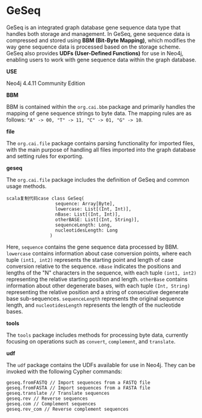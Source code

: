 # GeSeq

GeSeq is an integrated graph database gene sequence data type that handles both storage and management. In GeSeq, gene sequence data is compressed and stored using **BBM (Bit-Byte Mapping)**, which modifies the way gene sequence data is processed based on the storage scheme. GeSeq also provides **UDFs (User-Defined Functions)** for use in Neo4j, enabling users to work with gene sequence data within the graph database.

**USE**

Neo4j 4.4.11 Community Edition

**BBM**

BBM is contained within the `org.cai.bbm` package and primarily handles the mapping of gene sequence strings to byte data. The mapping rules are as follows: `"A" -> 00, "T" -> 11, "C" -> 01, "G" -> 10`.

**file**

The `org.cai.file` package contains parsing functionality for imported files, with the main purpose of handling all files imported into the graph database and setting rules for exporting.

**geseq**

The `org.cai.file` package includes the definition of GeSeq and common usage methods.

```
scala复制代码case class GeSeq(
                  sequence: Array[Byte],
                  lowercase: List[(Int, Int)],
                  nBase: List[(Int, Int)],
                  otherBASE: List[(Int, String)],
                  sequenceLength: Long,
                  nucleotidesLength: Long
                )
```

Here, `sequence` contains the gene sequence data processed by BBM. `lowercase` contains information about case conversion points, where each tuple `(int1, int2)` represents the starting point and length of case conversion relative to the sequence. `nBase` indicates the positions and lengths of the "N" characters in the sequence, with each tuple `(int1, int2)` representing the relative starting position and length. `otherBase` contains information about other degenerate bases, with each tuple `(Int, String)` representing the relative position and a string of consecutive degenerate base sub-sequences. `sequenceLength` represents the original sequence length, and `nucleotidesLength` represents the length of the nucleotide bases.

**tools**

The `tools` package includes methods for processing byte data, currently focusing on operations such as `convert`, `complement`, and `translate`.

**udf**

The `udf` package contains the UDFs available for use in Neo4j. They can be invoked with the following Cypher commands:

```cypher
geseq.fromFASTQ // Import sequences from a FASTQ file
geseq.fromFASTA // Import sequences from a FASTA file
geseq.translate // Translate sequences
geseq.rev // Reverse sequences
geseq.com // Complement sequences
geseq.rev_com // Reverse complement sequences
```

